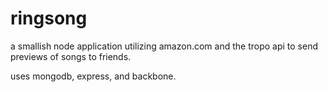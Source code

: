 ringsong
===

a smallish node application utilizing amazon.com and the tropo api to
send previews of songs to friends.

uses mongodb, express, and backbone.



